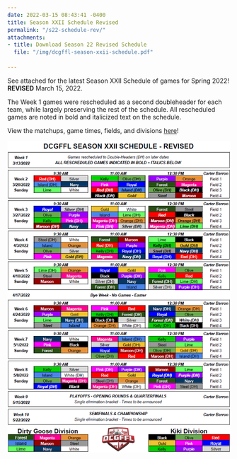 ```yaml
---
date: 2022-03-15 08:43:41 -0400
title: Season XXII Schedule Revised
permalink: "/s22-schedule-rev/"
attachments:
- title: Download Season 22 Revised Schedule
  file: "/img/dcgffl-season-xxii-schedule.pdf"

---
```

See attached for the latest Season XXII Schedule of games for Spring 2022! **REVISED** March 15, 2022.

The Week 1 games were rescheduled as a second doubleheader for each team, while largely preserving the rest of the schedule.  All rescheduled games are noted in bold and italicized text on the schedule.

View the matchups, game times, fields, and divisions [here](/league/)!

![](/img/dcgffl_schedule_s22_revised.PNG)